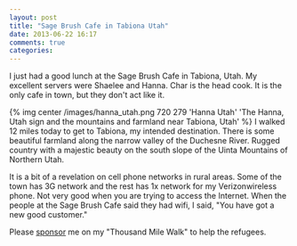 ```yaml
---
layout: post
title: "Sage Brush Cafe in Tabiona Utah"
date: 2013-06-22 16:17
comments: true
categories: 
---
```

I just had a good lunch at the Sage Brush Cafe in Tabiona, Utah.  My excellent servers were Shaelee and Hanna.  Char is the head cook.  It is the only cafe in town, but they don't act like it.

{% img center /images/hanna_utah.png 720 279 'Hanna Utah' 'The Hanna, Utah sign and the mountains and farmland near Tabiona, Utah' %}
I walked 12 miles today to get to Tabiona, my intended destination.  There is some beautiful farmland along the narrow valley of the Duchesne River.  Rugged country with a majestic beauty on the south slope of the Uinta Mountains of Northern Utah.

It is a bit of a revelation on cell phone networks in rural areas.  Some of the town has 3G network and the rest has 1x network for my Verizonwireless phone.  Not very good when you are trying to access the Internet.  When the people at the Sage Brush Cafe said they had wifi, I said, "You have got a new good customer."

Please [sponsor](http://www.sudanhelp.org) me on my "Thousand Mile Walk" to help the refugees.